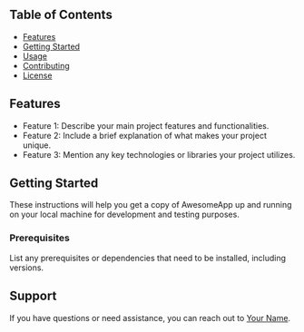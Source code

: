 ## Table of Contents

- [Features](#features)
- [Getting Started](#getting-started)
- [Usage](#usage)
- [Contributing](#contributing)
- [License](#license)

## Features

- Feature 1: Describe your main project features and functionalities.
- Feature 2: Include a brief explanation of what makes your project unique.
- Feature 3: Mention any key technologies or libraries your project utilizes.

## Getting Started

These instructions will help you get a copy of AwesomeApp up and running on your local machine for development and testing purposes.

### Prerequisites

List any prerequisites or dependencies that need to be installed, including versions.

## Support

If you have questions or need assistance, you can reach out to [Your Name](https://github.com/yourusername).

